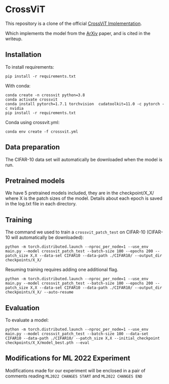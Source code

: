 # CrossViT

This repository is a clone of the official [CrossViT Implementation](https://github.com/IBM/CrossViT). 

Which implements the model from the [ArXiv](https://arxiv.org/abs/2103.14899) paper, and is cited in the writeup.

## Installation

To install requirements:

```setup
pip install -r requirements.txt
```

With conda:

```
conda create -n crossvit python=3.8
conda activate crossvit
conda install pytorch=1.7.1 torchvision  cudatoolkit=11.0 -c pytorch -c nvidia
pip install -r requirements.txt
```

Conda using crossvit.yml:

```
conda env create -f crossvit.yml
```

## Data preparation

The CIFAR-10 data set will automatically be downloaded when the model is run.

## Pretrained models

We have 5 pretrained models included, they are in the checkpoint/X_X/ where X is the patch sizes of the model.
Details about each epoch is saved in the log.txt file in each directory.

## Training

The command we used to train a `crossvit_patch_test` on CIFAR-10 (CIFAR-10 will automatically be downloaded):

```shell script
python -m torch.distributed.launch --nproc_per_node=1 --use_env main.py --model crossvit_patch_test --batch-size 100 --epochs 200 --patch_size X,X --data-set CIFAR10 --data-path ./CIFAR10/ --output_dir checkpoints/X_X/ 
```

Resuming training requires adding one additional flag.

```shell script
python -m torch.distributed.launch --nproc_per_node=1 --use_env main.py --model crossvit_patch_test --batch-size 100 --epochs 200 --patch_size X,X --data-set CIFAR10 --data-path ./CIFAR10/ --output_dir checkpoints/X_X/ --auto-resume
```

## Evaluation

To evaluate a model:

```shell script
python -m torch.distributed.launch --nproc_per_node=1 --use_env main.py --model crossvit_patch_test --batch-size 100 --data-set CIFAR10 --data-path ./CIFAR10/ --patch_size X,X --initial_checkpoint checkpoints/X_X/model_best.pth --eval
```

## Modifications for ML 2022 Experiment
Modifications made for our experiment will be enclosed in a pair of comments reading `ML2022 CHANGES START` and `ML2022 CHANGES END`
